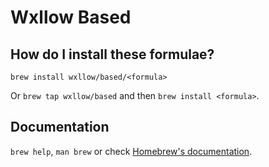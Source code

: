 # Wxllow Based

## How do I install these formulae?

`brew install wxllow/based/<formula>`

Or `brew tap wxllow/based` and then `brew install <formula>`.

## Documentation

`brew help`, `man brew` or check [Homebrew's documentation](https://docs.brew.sh).
